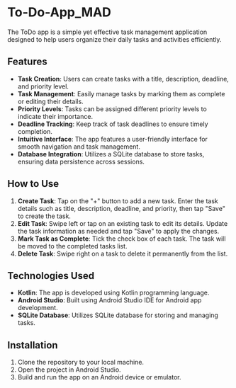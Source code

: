# To-Do-App_MAD

The ToDo app is a simple yet effective task management application designed to help users organize their daily tasks and activities efficiently.

## Features

- **Task Creation**: Users can create tasks with a title, description, deadline, and priority level.
- **Task Management**: Easily manage tasks by marking them as complete or editing their details.
- **Priority Levels**: Tasks can be assigned different priority levels to indicate their importance.
- **Deadline Tracking**: Keep track of task deadlines to ensure timely completion.
- **Intuitive Interface**: The app features a user-friendly interface for smooth navigation and task management.
- **Database Integration**: Utilizes a SQLite database to store tasks, ensuring data persistence across sessions.

## How to Use

1. **Create Task**: Tap on the "+" button to add a new task. Enter the task details such as title, description, deadline, and priority, then tap "Save" to create the task.
2. **Edit Task**: Swipe left or tap on an existing task to edit its details. Update the task information as needed and tap "Save" to apply the changes.
3. **Mark Task as Complete**: Tick the check box of each task. The task will be moved to the completed tasks list.
4. **Delete Task**: Swipe right on a task to delete it permanently from the list.

## Technologies Used

- **Kotlin**: The app is developed using Kotlin programming language.
- **Android Studio**: Built using Android Studio IDE for Android app development.
- **SQLite Database**: Utilizes SQLite database for storing and managing tasks.

## Installation

1. Clone the repository to your local machine.
2. Open the project in Android Studio.
3. Build and run the app on an Android device or emulator.


